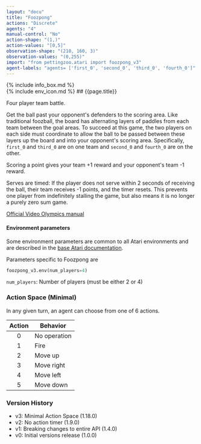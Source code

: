 ```yaml
---
layout: "docu"
title: "Foozpong"
actions: "Discrete"
agents: "4"
manual-control: "No"
action-shape: "(1,)"
action-values: "[0,5]"
observation-shape: "(210, 160, 3)"
observation-values: "(0,255)"
import: "from pettingzoo.atari import foozpong_v3"
agent-labels: "agents= ['first_0', 'second_0', 'third_0', 'fourth_0']"
---
```


<div class="docu-info" markdown="1">
{% include info_box.md %}
</div>

<div class="docu-content" markdown="1">
<div class="appear_big env-title" markdown="1">
{% include env_icon.md %}
## {{page.title}}
</div>




Four player team battle.

Get the ball past your opponent's defenders to the scoring area. Like traditional foozball, the board has alternating layers of paddles from each team between the goal areas. To succeed at this game, the two players on each side must coordinate to allow the ball to be passed between these layers up the board and into your opponent's scoring area. Specifically,
`first_0` and `third_0` are on one team and `second_0` and `fourth_0` are on the other.

Scoring a point gives your team +1 reward and your opponent's team -1 reward.

Serves are timed: If the player does not serve within 2 seconds of receiving the ball, their team receives -1 points, and the timer resets. This prevents one player from indefinitely stalling the game, but also means it is no longer a purely zero sum game.


[Official Video Olympics manual](https://atariage.com/manual_html_page.php?SoftwareLabelID=587)

#### Environment parameters

Some environment parameters are common to all Atari environments and are described in the [base Atari documentation](../atari).

Parameters specific to Foozpong are

``` python
foozpong_v3.env(num_players=4)
```

`num_players`:  Number of players (must be either 2 or 4)

### Action Space (Minimal)

In any given turn, an agent can choose from one of 6 actions.

| Action    | Behavior  |
|:---------:|-----------|
| 0         | No operation |
| 1         | Fire |
| 2         | Move up |
| 3         | Move right |
| 4         | Move left |
| 5         | Move down |

### Version History

* v3: Minimal Action Space (1.18.0)
* v2: No action timer (1.9.0)
* v1: Breaking changes to entire API (1.4.0)
* v0: Initial versions release (1.0.0)
</div>
